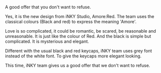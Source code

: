 A good offer that you don't want to refuse.

Yes, it is the new design from iNKY Studio, Amore:Red. The team uses the classical colours (Black and red) to express the meaning 'Amore'. 

Love is so complicated, it could be romantic, be scared, be reasonable and unreasonable. It is just like the colour of Red.  And the black is simple but complicated. It is mysterious and elegant.  

Different with the usual black and red keycaps, iNKY team uses grey font instead of  the white font. To give the keycaps more elegant looking. 

This time, iNKY team gives us a good offer that we don't want to refuse.
